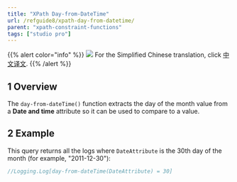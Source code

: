 ```yaml
---
title: "XPath Day-from-DateTime"
url: /refguide8/xpath-day-from-datetime/
parent: "xpath-constraint-functions"
tags: ["studio pro"]
---
```


{{% alert color="info" %}}
<img src="/attachments/china.png" class="d-inline-block" /> For the Simplified Chinese translation, click [中文译文](https://cdn.mendix.tencent-cloud.com/documentation/refguide8/xpath-day-from-datetime.pdf).
{{% /alert %}}

## 1 Overview

The `day-from-dateTime()` function extracts the day of the month value from a **Date and time** attribute so it can be used to compare to a value.

## 2 Example

This query returns all the logs where `DateAttribute` is the 30th day of the month (for example, "2011-12-30"):

```java
//Logging.Log[day-from-dateTime(DateAttribute) = 30]
```
